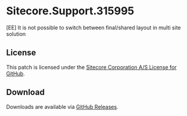 # Sitecore.Support.315995
[EE] It is not possible to switch between final/shared layout in multi site solution

## License  
This patch is licensed under the [Sitecore Corporation A/S License for GitHub](https://github.com/sitecoresupport/Sitecore.Support.315995/blob/master/LICENSE).  

## Download  
Downloads are available via [GitHub Releases](https://github.com/sitecoresupport/Sitecore.Support.315995/releases).  
